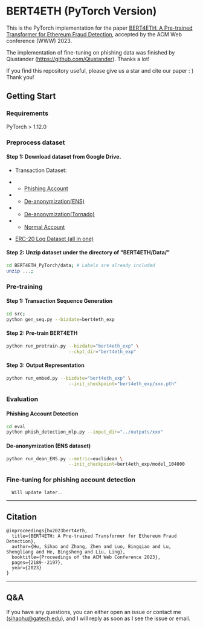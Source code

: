 # BERT4ETH (PyTorch Version)

This is the PyTorch implementation for the paper [BERT4ETH: A Pre-trained Transformer for Ethereum Fraud Detection](https://dl.acm.org/doi/abs/10.1145/3543507.3583345), accepted by the ACM Web conference (WWW) 2023.

The implementation of fine-tuning on phishing data was finished by Qiustander (https://github.com/Qiustander). Thanks a lot!

If you find this repository useful, please give us a star and cite our paper : ) Thank you!

## Getting Start

### Requirements

PyTorch > 1.12.0

### Preprocess dataset 

#### Step 1: Download dataset from Google Drive. 
* Transaction Dataset:
* * [Phishing Account](https://drive.google.com/file/d/11UAhLOcffzLyPhdsIqRuFsJNSqNvrNJf/view?usp=sharing)

* * [De-anonymization(ENS)](https://drive.google.com/file/d/1Yveis90jCx-nIA6pUL_4SUezMsVJr8dp/view?usp=sharing)

* * [De-anonymization(Tornado)](https://drive.google.com/file/d/1DMbPSZMSvTYMKUZg3oYKFrjPo2_jeeG4/view?usp=sharing)

* * [Normal Account](https://drive.google.com/file/d/1-htLUymg1UxDrXcI8tslU9wbn0E1vl9_/view?usp=sharing)

* [ERC-20 Log Dataset (all in one)](https://drive.google.com/file/d/1mB2Tf7tMq5ApKKOVdctaTh2UZzzrAVxq/view?usp=sharing)


#### Step 2: Unzip dataset under the directory of "BERT4ETH/Data/" 

```sh
cd BERT4ETH_PyTorch/data; # Labels are already included
unzip ...;
``` 

### Pre-training


#### Step 1: Transaction Sequence Generation

```sh
cd src;
python gen_seq.py --bizdate=bert4eth_exp
```


#### Step 2: Pre-train BERT4ETH 

```sh
python run_pretrain.py --bizdate="bert4eth_exp" \
                       --ckpt_dir="bert4eth_exp"
```

#### Step 3: Output Representation

```sh
python run_embed.py --bizdate="bert4eth_exp" \
                       --init_checkpoint="bert4eth_exp/xxx.pth"
```

### Evaluation 

#### Phishing Account Detection
```sh
cd eval
python phish_detection_mlp.py --input_dir="../outputs/xxx"
```

#### De-anonymization (ENS dataset)

```sh
python run_dean_ENS.py --metric=euclidean \
                       --init_checkpoint=bert4eth_exp/model_104000
```


### Fine-tuning for phishing account detection
```sh
  Will update later..
```



-----
## Citation

```
@inproceedings{hu2023bert4eth,
  title={BERT4ETH: A Pre-trained Transformer for Ethereum Fraud Detection},
  author={Hu, Sihao and Zhang, Zhen and Luo, Bingqiao and Lu, Shengliang and He, Bingsheng and Liu, Ling},
  booktitle={Proceedings of the ACM Web Conference 2023},
  pages={2189--2197},
  year={2023}
}
```

-----
## Q&A

If you have any questions, you can either open an issue or contact me (sihaohu@gatech.edu), and I will reply as soon as I see the issue or email.

